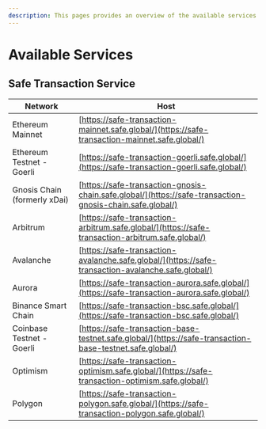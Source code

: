 ```yaml
---
description: This pages provides an overview of the available services
---
```


# Available Services

## Safe Transaction Service

| Network                      | Host                                                                                                     |
| ---------------------------- | -------------------------------------------------------------------------------------------------------- |
| Ethereum Mainnet             | [https://safe-transaction-mainnet.safe.global/](https://safe-transaction-mainnet.safe.global/)           |
| Ethereum Testnet - Goerli    | [https://safe-transaction-goerli.safe.global/](https://safe-transaction-goerli.safe.global/)             |
| Gnosis Chain (formerly xDai) | [https://safe-transaction-gnosis-chain.safe.global/](https://safe-transaction-gnosis-chain.safe.global/) |
| Arbitrum                     | [https://safe-transaction-arbitrum.safe.global/](https://safe-transaction-arbitrum.safe.global/)         |
| Avalanche                    | [https://safe-transaction-avalanche.safe.global/](https://safe-transaction-avalanche.safe.global/)       |
| Aurora                       | [https://safe-transaction-aurora.safe.global/](https://safe-transaction-aurora.safe.global/)             |
| Binance Smart Chain          | [https://safe-transaction-bsc.safe.global/](https://safe-transaction-bsc.safe.global/)                   |
| Coinbase Testnet - Goerli    | [https://safe-transaction-base-testnet.safe.global/](https://safe-transaction-base-testnet.safe.global/) |
| Optimism                     | [https://safe-transaction-optimism.safe.global/](https://safe-transaction-optimism.safe.global/)         |
| Polygon                      | [https://safe-transaction-polygon.safe.global/](https://safe-transaction-polygon.safe.global/)           |
